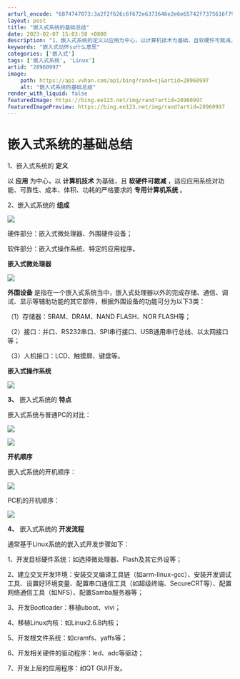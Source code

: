 ```yaml
---
arturl_encode: "6874747073:3a2f2f626c6f672e6373646e2e6e65742f7375616f79616e67:2f61727469636c652f64657461696c732f3238393630393937"
layout: post
title: "嵌入式系统的基础总结"
date: 2023-02-07 15:03:58 +0800
description: "1、嵌入式系统的定义以应用为中心，以计算机技术为基础，且软硬件可裁减，适应应用系统对"
keywords: "嵌入式动环su什么意思"
categories: ['嵌入式']
tags: ['嵌入式系统', 'Linux']
artid: "28960997"
image:
    path: https://api.vvhan.com/api/bing?rand=sj&artid=28960997
    alt: "嵌入式系统的基础总结"
render_with_liquid: false
featuredImage: https://bing.ee123.net/img/rand?artid=28960997
featuredImagePreview: https://bing.ee123.net/img/rand?artid=28960997
---
```


# 嵌入式系统的基础总结

1、嵌入式系统的
**定义**

以
**应用**
为中心，以
**计算机技术**
为基础，且
**软硬件可裁减**
，适应应用系统对功能、可靠性、成本、体积、功耗的严格要求的
**专用计算机系统**
。

2、嵌入式系统的
**组成**

![](https://img-blog.csdn.net/20140606222208203)

硬件部分：嵌入式微处理器、外围硬件设备；

软件部分：嵌入式操作系统、特定的应用程序。

**嵌入式微处理器**

**![](https://img-blog.csdn.net/20140606222244734)**

**外围设备**
是指在一个嵌入式系统当中，嵌入式处理器以外的完成存储、通信、调试、显示等辅助功能的其它部件，根据外围设备的功能可分为以下3类：

（1）存储器：SRAM、DRAM、NAND FLASH、NOR FLASH等；

（2）接口：并口、RS232串口、SPI串行接口、USB通用串行总线、以太网接口等；

（3）人机接口：LCD、触摸屏、键盘等。

**嵌入式操作系统**

**![](https://img-blog.csdn.net/20140606222325437)**

**3、**
嵌入式系统的
**特点**

嵌入式系统与普通PC的对比：

![](https://img-blog.csdn.net/20140606222404437)

![](https://img-blog.csdn.net/20140606222419546)

**开机顺序**

嵌入式系统的开机顺序：

![](https://img-blog.csdn.net/20140606222438734)

PC机的开机顺序：

![](https://img-blog.csdn.net/20140606222505953)

**4、**
嵌入式系统的
**开发流程**

通常基于Linux系统的嵌入式开发步骤如下：

1、开发目标硬件系统：如选择微处理器、Flash及其它外设等；

2、建立交叉开发环境：安装交叉编译工具链（如arm-linux-gcc）、安装开发调试工具、设置好环境变量、配置串口通信工具（如超级终端、SecureCRT等）、配置网络通信工具（如NFS）、配置Samba服务器等；

3、开发Bootloader：移植uboot、vivi；

4、移植Linux内核：如Linux2.6.8内核；

5、开发根文件系统：如cramfs、yaffs等；

6、开发相关硬件的驱动程序：led、adc等驱动；

7、开发上层的应用程序：如QT GUI开发。